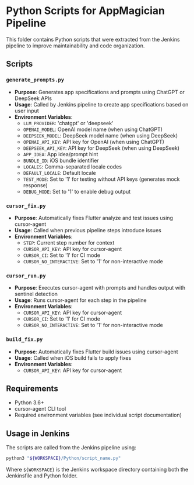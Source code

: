 # Python Scripts for AppMagician Pipeline

This folder contains Python scripts that were extracted from the Jenkins pipeline to improve maintainability and code organization.

## Scripts

### `generate_prompts.py`
- **Purpose**: Generates app specifications and prompts using ChatGPT or DeepSeek APIs
- **Usage**: Called by Jenkins pipeline to create app specifications based on user input
- **Environment Variables**:
  - `LLM_PROVIDER`: 'chatgpt' or 'deepseek'
  - `OPENAI_MODEL`: OpenAI model name (when using ChatGPT)
  - `DEEPSEEK_MODEL`: DeepSeek model name (when using DeepSeek)
  - `OPENAI_API_KEY`: API key for OpenAI (when using ChatGPT)
  - `DEEPSEEK_API_KEY`: API key for DeepSeek (when using DeepSeek)
  - `APP_IDEA`: App idea/prompt hint
  - `BUNDLE_ID`: iOS bundle identifier
  - `LOCALES`: Comma-separated locale codes
  - `DEFAULT_LOCALE`: Default locale
  - `TEST_MODE`: Set to '1' for testing without API keys (generates mock response)
  - `DEBUG_MODE`: Set to '1' to enable debug output

### `cursor_fix.py`
- **Purpose**: Automatically fixes Flutter analyze and test issues using cursor-agent
- **Usage**: Called when previous pipeline steps introduce issues
- **Environment Variables**:
  - `STEP`: Current step number for context
  - `CURSOR_API_KEY`: API key for cursor-agent
  - `CURSOR_CI`: Set to '1' for CI mode
  - `CURSOR_NO_INTERACTIVE`: Set to '1' for non-interactive mode

### `cursor_run.py`
- **Purpose**: Executes cursor-agent with prompts and handles output with sentinel detection
- **Usage**: Runs cursor-agent for each step in the pipeline
- **Environment Variables**:
  - `CURSOR_API_KEY`: API key for cursor-agent
  - `CURSOR_CI`: Set to '1' for CI mode
  - `CURSOR_NO_INTERACTIVE`: Set to '1' for non-interactive mode

### `build_fix.py`
- **Purpose**: Automatically fixes Flutter build issues using cursor-agent
- **Usage**: Called when iOS build fails to apply fixes
- **Environment Variables**:
  - `CURSOR_API_KEY`: API key for cursor-agent

## Requirements

- Python 3.6+
- cursor-agent CLI tool
- Required environment variables (see individual script documentation)

## Usage in Jenkins

The scripts are called from the Jenkins pipeline using:
```bash
python3 "${WORKSPACE}/Python/script_name.py"
```

Where `${WORKSPACE}` is the Jenkins workspace directory containing both the Jenkinsfile and Python folder.
